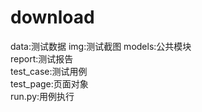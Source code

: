 # download  
data:测试数据
img:测试截图
models:公共模块  
report:测试报告  
test_case:测试用例  
test_page:页面对象  
run.py:用例执行  
